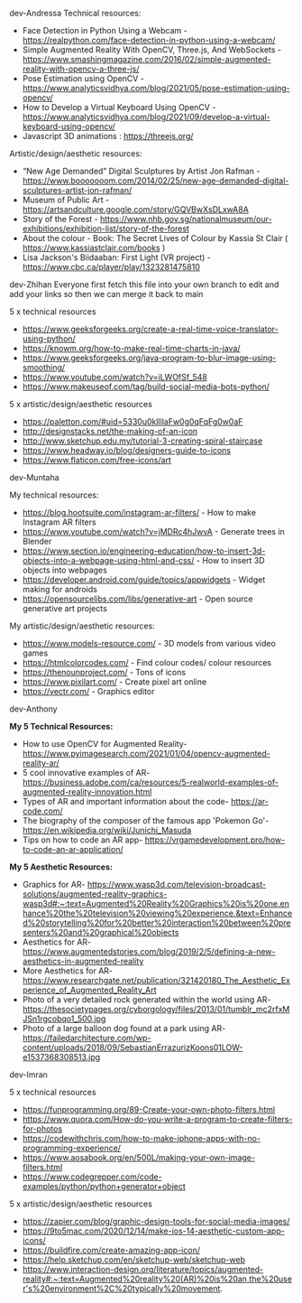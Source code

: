 dev-Andressa
Technical resources:

- Face Detection in Python Using a Webcam - https://realpython.com/face-detection-in-python-using-a-webcam/
- Simple Augmented Reality With OpenCV, Three.js, And WebSockets - https://www.smashingmagazine.com/2016/02/simple-augmented-reality-with-opencv-a-three-js/
- Pose Estimation using OpenCV - https://www.analyticsvidhya.com/blog/2021/05/pose-estimation-using-opencv/
- How to Develop a Virtual Keyboard Using OpenCV - https://www.analyticsvidhya.com/blog/2021/09/develop-a-virtual-keyboard-using-opencv/
- Javascript 3D animations : https://threejs.org/

Artistic/design/aesthetic resources:

- “New Age Demanded” Digital Sculptures by Artist Jon Rafman - https://www.booooooom.com/2014/02/25/new-age-demanded-digital-sculptures-artist-jon-rafman/
- Museum of Public Art - https://artsandculture.google.com/story/GQVBwXsDLxwA8A
- Story of the Forest - https://www.nhb.gov.sg/nationalmuseum/our-exhibitions/exhibition-list/story-of-the-forest
- About the colour - Book: The Secret Lives of Colour by Kassia St Clair ( https://www.kassiastclair.com/books )
- Lisa Jackson's Biidaaban: First Light (VR project) - https://www.cbc.ca/player/play/1323281475810

dev-Zhihan
Everyone first fetch this file into your own branch to edit and add your links so then we can merge it back to main

5 x technical resources
- https://www.geeksforgeeks.org/create-a-real-time-voice-translator-using-python/
- https://knowm.org/how-to-make-real-time-charts-in-java/
- https://www.geeksforgeeks.org/java-program-to-blur-image-using-smoothing/
- https://www.youtube.com/watch?v=iLWOfSf_548
- https://www.makeuseof.com/tag/build-social-media-bots-python/

5 x artistic/design/aesthetic resources
- https://paletton.com/#uid=5330u0kllllaFw0g0qFqFg0w0aF
- http://designstacks.net/the-making-of-an-icon
- http://www.sketchup.edu.my/tutorial-3-creating-spiral-staircase
- https://www.headway.io/blog/designers-guide-to-icons
- https://www.flaticon.com/free-icons/art

dev-Muntaha

My technical resources:

- https://blog.hootsuite.com/instagram-ar-filters/ - How to make Instagram AR filters
- https://www.youtube.com/watch?v=jMDRc4hJwvA - Generate trees in Blender
- https://www.section.io/engineering-education/how-to-insert-3d-objects-into-a-webpage-using-html-and-css/ - How to insert 3D objects into webpages
- https://developer.android.com/guide/topics/appwidgets - Widget making for androids
- https://opensourcelibs.com/libs/generative-art - Open source generative art projects 


My artistic/design/aesthetic resources:

- https://www.models-resource.com/ - 3D models from various video games
- https://htmlcolorcodes.com/ - Find colour codes/ colour resources
- https://thenounproject.com/ - Tons of icons
- https://www.pixilart.com/ - Create pixel art online
- https://vectr.com/ - Graphics editor

dev-Anthony

**My 5 Technical Resources:**
* How to use OpenCV for Augmented Reality- https://www.pyimagesearch.com/2021/01/04/opencv-augmented-reality-ar/ 
* 5 cool innovative examples of AR- https://business.adobe.com/ca/resources/5-realworld-examples-of-augmented-reality-innovation.html 
* Types of AR and important information about the code- https://ar-code.com/
* The biography of the composer of the famous app 'Pokemon Go'- https://en.wikipedia.org/wiki/Junichi_Masuda
* Tips on how to code an AR app- https://vrgamedevelopment.pro/how-to-code-an-ar-application/


**My 5 Aesthetic Resources:**
* Graphics for AR- https://www.wasp3d.com/television-broadcast-solutions/augmented-reality-graphics-wasp3d#:~:text=Augmented%20Reality%20Graphics%20is%20one,enhance%20the%20television%20viewing%20experience.&text=Enhanced%20storytelling%20for%20better%20interaction%20between%20presenters%20and%20graphical%20objects
* Aesthetics for AR- https://www.augmentedstories.com/blog/2019/2/5/defining-a-new-aesthetics-in-augmented-reality
* More Aesthetics for AR- https://www.researchgate.net/publication/321420180_The_Aesthetic_Experience_of_Augmented_Reality_Art
* Photo of a very detailed rock generated within the world using AR- https://thesocietypages.org/cyborgology/files/2013/01/tumblr_mc2rfxMJSn1rgcobqo1_500.jpg 
* Photo of a large balloon dog found at a park using AR- https://failedarchitecture.com/wp-content/uploads/2018/09/SebastianErrazurizKoons01LOW-e1537368308513.jpg

dev-Imran

5 x technical resources
- https://funprogramming.org/89-Create-your-own-photo-filters.html
- https://www.quora.com/How-do-you-write-a-program-to-create-filters-for-photos
- https://codewithchris.com/how-to-make-iphone-apps-with-no-programming-experience/
- https://www.aosabook.org/en/500L/making-your-own-image-filters.html
- https://www.codegrepper.com/code-examples/python/python+generator+object

5 x artistic/design/aesthetic resources
- https://zapier.com/blog/graphic-design-tools-for-social-media-images/
- https://9to5mac.com/2020/12/14/make-ios-14-aesthetic-custom-app-icons/
- https://buildfire.com/create-amazing-app-icon/
- https://help.sketchup.com/en/sketchup-web/sketchup-web
- https://www.interaction-design.org/literature/topics/augmented-reality#:~:text=Augmented%20reality%20(AR)%20is%20an,the%20user's%20environment%2C%20typically%20movement.